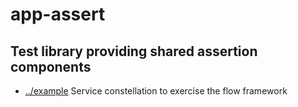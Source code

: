 
<!-- title start -->

# app-assert

Test library providing shared assertion components
---


 * [../example](..) Service constellation to exercise the flow framework

<!-- title end -->